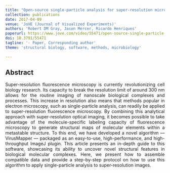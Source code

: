 ```yaml
---
title: "Open-source single-particle analysis for super-resolution microscopy with VirusMapper"
collection: publications
date: 2017-04-09
venue: 'JoVE (Journal of Visualized Experiments)'
authors: 'Robert DM Gray, Jason Mercer, Ricardo Henriques'
paperurl: https://www.jove.com/video/55471/open-source-single-particle-analysis-for-super-resolution-microscopy?status=a57477k
doi: 10.3791/55471
tagline: '- Paper, Corresponding author'
theme: 'structural biology, software, methods, microbiology'

---
```


<h2> Abstract </h2>
<p align= "justify">
Super-resolution fluorescence microscopy is currently revolutionizing cell biology research. Its capacity to break the resolution limit of around 300 nm allows for the routine imaging of nanoscale biological complexes and processes. This increase in resolution also means that methods popular in electron microscopy, such as single-particle analysis, can readily be applied to super-resolution fluorescence microscopy. By combining this analytical approach with super-resolution optical imaging, it becomes possible to take advantage of the molecule-specific labeling capacity of fluorescence microscopy to generate structural maps of molecular elements within a metastable structure. To this end, we have developed a novel algorithm — VirusMapper — packaged as an easy-to-use, high-performance, and high-throughput ImageJ plugin. This article presents an in-depth guide to this software, showcasing its ability to uncover novel structural features in biological molecular complexes. Here, we present how to assemble compatible data and provide a step-by-step protocol on how to use this algorithm to apply single-particle analysis to super-resolution images.
